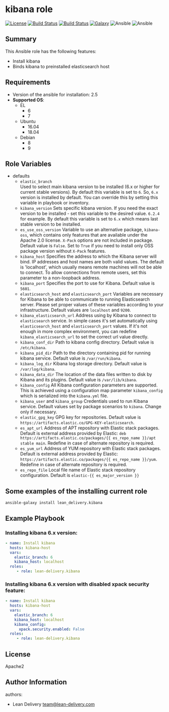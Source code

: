 kibana role
=========
[![License](https://img.shields.io/badge/license-Apache-green.svg?style=flat)](https://raw.githubusercontent.com/lean-delivery/ansible-role-kibana/master/LICENSE)
[![Build Status](https://travis-ci.org/lean-delivery/ansible-role-kibana.svg?branch=master)](https://travis-ci.org/lean-delivery/ansible-role-kibana)
[![Build Status](https://gitlab.com/lean-delivery/ansible-role-kibana/badges/master/build.svg)](https://gitlab.com/lean-delivery/ansible-role-kibana)
[![Galaxy](https://img.shields.io/badge/galaxy-lean__delivery.kibana-blue.svg)](https://galaxy.ansible.com/lean_delivery/kibana)
![Ansible](https://img.shields.io/ansible/role/d/29387.svg)
![Ansible](https://img.shields.io/badge/dynamic/json.svg?label=min_ansible_version&url=https%3A%2F%2Fgalaxy.ansible.com%2Fapi%2Fv1%2Froles%2F29387%2F&query=$.min_ansible_version)

## Summary

This Ansible role has the following features:

 - Install kibana
 - Binds kibana to preinstalled elasticsearch host

Requirements
------------

 - Version of the ansible for installation: 2.5
 - **Supported OS**:  
   - EL
     - 6
     - 7
   - Ubuntu
     - 16.04
     - 18.04
   - Debian
     - 8
     - 9

## Role Variables

- defaults
  - `elastic_branch`  
  Used to select main kibana version to be installed (6.x or higher for current stable versions). By default this variable is set to `6`. So, `6.x` version is installed by default. You can override this by setting this variable in playbook or inventory.
  - `kibana_version`
  Sets specific kibana version. If you need the exact version to be installed - set this variable to the desired value. `6.2.4` for example. By default this variable is set to `6.x` which means last stable version to be installed.
  - `es_use_oss_version`
  Variable to use an alternative package, `kibana-oss`, which contains only features that are available under the Apache 2.0 license. `X-Pack` options are not included in package. Default value is `False`. Set to `True` if you need to install only OSS package version without `X-Pack` features.
  - `kibana_host`
  Specifies the address to which the Kibana server will bind. IP addresses and host names are both valid values. The default is 'localhost', which usually means remote machines will not be able to connect. To allow connections from remote users, set this parameter to a non-loopback address.
  - `kibana_port`
  Specifies the port to use for Kibana. Default value is `5601`.
  - `elasticsearch_host` and `elasticsearch_port`
  Variables are necessary for Kibana to be able to communicate to running Elasticsearch server. Please set proper values of these variables according to your infrastructure. Default values are `localhost` and `9200`.
  - `kibana_elasticsearch_url`
  Address using by Kibana to connect to `elasticsearch` service. In simple cases it's set automatically using `elasticsearch_host` and `elasticsearch_port` values. If it's not enough in more complex environment, you can redefine `kibana_elasticsearch_url` to set the correct url value directly.
  - `kibana_conf_dir`
  Path to kibana config directory. Default value is `/etc/kibana`.
  - `kibana_pid_dir`
  Path to the directory containing pid for running kibana service. Default value is `/var/run/kibana`.
  - `kibana_log_dir`
  Kibana log storage directory. Default value is `/var/log/kibana`.
  - `kibana_data_dir`
  The location of the data files written to disk by Kibana and its plugins. Default value is `/var/lib/kibana`.
  - `kibana_config`
  All Kibana configuration parameters are supported. This is achieved using a configuration map parameter `kibana_config` which is serialized into the `kibana.yml` file.
  - `kibana_user` and `kibana_group`
  Credentials used to run Kibana service. Default values set by package scenarios to `kibana`. Change only if necessary.
  - `elastic_gpg_key`
  GPG key for repositories. Default value is `https://artifacts.elastic.co/GPG-KEY-elasticsearch`.
  - `es_apt_url`
  Address of APT repository with Elastic stack packages. Default is external address provided by Elastic: `deb https://artifacts.elastic.co/packages/{{ es_repo_name }}/apt stable main`. Redefine in case of alternate repository is required.
  - `es_yum_url`
  Address of YUM repository with Elastic stack packages. Default is external address provided by Elastic: `https://artifacts.elastic.co/packages/{{ es_repo_name }}/yum`. Redefine in case of alternate repository is required.
  - `es_repo_file`
  Local file name of Elastic stack repository configuration. Default is `elastic-{{ es_major_version }}`

## Some examples of the installing current role

`ansible-galaxy install lean_delivery.kibana`

Example Playbook
----------------

### Installing kibana 6.x version:
```yaml
- name: Install kibana
  hosts: kibana-host
  vars:
    elastic_branch: 6
    kibana_host: localhost
  roles:
     - role: lean-delivery.kibana
```

### Installing kibana 6.x version with disabled xpack security feature:
```yaml
- name: Install kibana
  hosts: kibana-host
  vars:
    elastic_branch: 6
    kibana_host: localhost
    kibana_config:
      xpack.security.enabled: False
  roles:
     - role: lean-delivery.kibana
```

License
-------

Apache2

Author Information
------------------

authors:
  - Lean Delivery <team@lean-delivery.com>